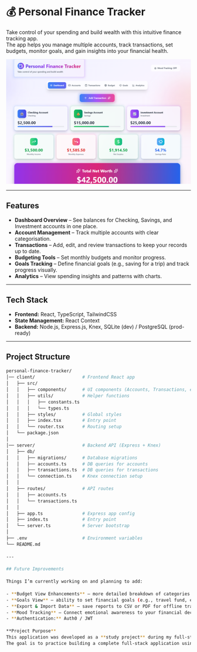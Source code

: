 # 💰 Personal Finance Tracker  

Take control of your spending and build wealth with this intuitive finance tracking app.  
The app helps you manage multiple accounts, track transactions, set budgets, monitor goals, and gain insights into your financial health.  

![Dashboard Screenshot](./client/img/finance-app.png)

---

## Features  

- **Dashboard Overview** – See balances for Checking, Savings, and Investment accounts in one place.  
- **Account Management** – Track multiple accounts with clear categorisation.  
- **Transactions** – Add, edit, and review transactions to keep your records up to date.  
- **Budgeting Tools** – Set monthly budgets and monitor progress.  
- **Goals Tracking** – Define financial goals (e.g., saving for a trip) and track progress visually.  
- **Analytics** – View spending insights and patterns with charts.  

---

## Tech Stack  

- **Frontend:** React, TypeScript, TailwindCSS  
- **State Management:** React Context  
- **Backend:** Node.js, Express.js, Knex, SQLite (dev) / PostgreSQL (prod-ready)  

<!-- - **Data Visualisation:** Recharts / Chart.js   -->

---

## Project Structure  

```bash
personal-finance-tracker/
│── client/                  # Frontend React app
│   ├── src/
│   │   ├── components/      # UI components (Accounts, Transactions, etc.)
│   │   ├── utils/           # Helper functions
│   │   │   ├── constants.ts
│   │   │   └── types.ts
│   │   ├── styles/          # Global styles
│   │   ├── index.tsx        # Entry point
│   │   └── router.tsx       # Routing setup
│   └── package.json
│
│── server/                  # Backend API (Express + Knex)
│   ├── db/                  
│   │   ├── migrations/      # Database migrations
│   │   ├── accounts.ts      # DB queries for accounts
│   │   ├── transactions.ts  # DB queries for transactions
│   │   └── connection.ts    # Knex connection setup
│   │
│   ├── routes/              # API routes
│   │   ├── accounts.ts
│   │   └── transactions.ts
│   │
│   ├── app.ts               # Express app config
│   ├── index.ts             # Entry point
│   └── server.ts            # Server bootstrap
│
├── .env                     # Environment variables
└── README.md

---

## Future Improvements  

Things I’m currently working on and planning to add:  

- **Budget View Enhancements** – more detailed breakdown of categories and monthly progress.  
- **Goals View** – ability to set financial goals (e.g., travel fund, emergency savings) and track progress visually.  
- **Export & Import Data** – save reports to CSV or PDF for offline tracking.  
- **Mood Tracking** – Connect emotional awareness to your financial decisions.
- **Authentication:** Auth0 / JWT  

**Project Purpose**  
This application was developed as a **study project** during my full-stack web development training.  
The goal is to practice building a complete full-stack application using **React, TypeScript, Node.js, Express, Knex, and SQLite/PostgreSQL**, while applying concepts like authentication, state management, and database integration.  
